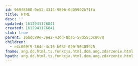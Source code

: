 ```yaml
---
id: 969f8580-0e52-4314-9896-0d05902b71fa
title: HTML
desc: ''
updated: 1612941176841
created: 1612941176841
stub: true
parent: 16bdc89e-3ee2-43dd-8ba5-58d55c5c8078
children:
  - e4c009f9-364c-4c16-b68f-090f56405925
fname: ang.dd.html.ts.funkcja.html.dom.ang.zdarzenie.html
hpath: ang.dd.html.ts.funkcja.html.dom.ang.zdarzenie.html
---
```



